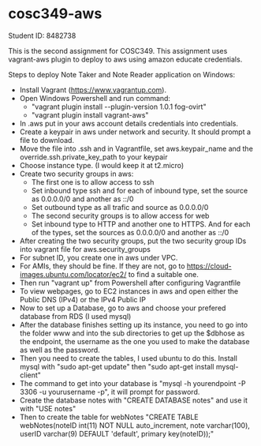 # cosc349-aws
Student ID: 8482738

This is the second assignment for COSC349. This assignment uses vagrant-aws plugin to deploy to aws using amazon educate credentials.

Steps to deploy Note Taker and Note Reader application on Windows:
  - Install Vagrant (https://www.vagrantup.com).
  - Open Windows Powershell and run command:
    - "vagrant plugin install --plugin-version 1.0.1 fog-ovirt"
    - "vagrant plugin install vagrant-aws"
  - In .aws put in your aws account details credentials into credentials.
  - Create a keypair in aws under network and security. It should prompt a file to download.
  - Move the file into .ssh and in Vagrantfile, set aws.keypair_name and the override.ssh.private_key_path to your keypair
  - Choose instance type. (I would keep it at t2.micro)
  - Create two security groups in aws:
    - The first one is to allow access to ssh
    - Set inbound type ssh and for each of inbound type, set the source as 0.0.0.0/0 and another as ::/0
    - Set outbound type as all trafic and source as 0.0.0.0/0
    - The second security groups is to allow access for web
    - Set inbound type to HTTP and another one to HTTPS. And for each of the types, set the sources as 0.0.0.0/0 and another as ::/0
  - After creating the two security groups, put the two security group IDs into vagrant file for aws.security_groups
  - For subnet ID, you create one in aws under VPC.
  - For AMIs, they should be fine. If they are not, go to https://cloud-images.ubuntu.com/locator/ec2/ to find a suitable one.
  - Then run "vagrant up" from Powershell after configuring Vagrantfile
  - To view webpages, go to EC2 instances in aws and open either the Public DNS (IPv4) or the IPv4 Public IP
  - Now to set up a Database, go to aws and choose your prefered database from RDS (I used mysql)
  - After the database finishes setting up its instance, you need to go into the folder www and into the sub directories to get up the $dbhose as the endpoint, the username as the one you used to make the database as well as the password.
  - Then you need to create the tables, I used ubuntu to do this. Install mysql with "sudo apt-get update" then "sudo apt-get install mysql-client"
  - The command to get into your database is "mysql -h yourendpoint -P 3306 -u yourusername -p", it will prompt for password.
  - Create the database notes with "CREATE DATABASE notes" and use it with "USE notes"
  - Then to create the table for webNotes "CREATE TABLE webNotes(noteID int(11) NOT NULL auto_increment, note varchar(100), userID varchar(9) DEFAULT 'default', primary key(noteID));"
